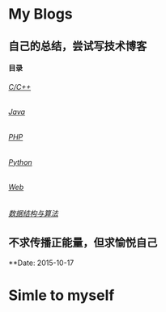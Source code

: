 # My Blogs
## 自己的总结，尝试写技术博客
#### 目录
###### [C/C++]()
###### [Java]()
###### [PHP]()
###### [Python]()
###### [Web]()
###### [数据结构与算法]()







## 不求传播正能量，但求愉悦自己
**Date: 2015-10-17
# Simle to myself